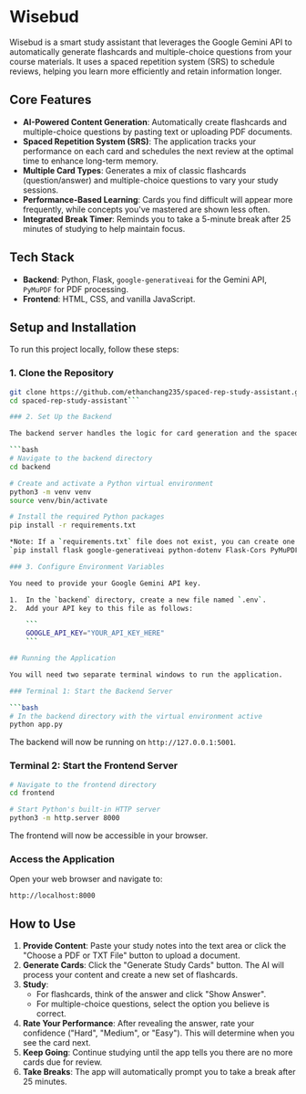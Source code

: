# Wisebud

Wisebud is a smart study assistant that leverages the Google Gemini API to automatically generate flashcards and multiple-choice questions from your course materials. It uses a spaced repetition system (SRS) to schedule reviews, helping you learn more efficiently and retain information longer.

## Core Features

*   **AI-Powered Content Generation**: Automatically create flashcards and multiple-choice questions by pasting text or uploading PDF documents.
*   **Spaced Repetition System (SRS)**: The application tracks your performance on each card and schedules the next review at the optimal time to enhance long-term memory.
*   **Multiple Card Types**: Generates a mix of classic flashcards (question/answer) and multiple-choice questions to vary your study sessions.
*   **Performance-Based Learning**: Cards you find difficult will appear more frequently, while concepts you've mastered are shown less often.
*   **Integrated Break Timer**: Reminds you to take a 5-minute break after 25 minutes of studying to help maintain focus.

## Tech Stack

*   **Backend**: Python, Flask, `google-generativeai` for the Gemini API, `PyMuPDF` for PDF processing.
*   **Frontend**: HTML, CSS, and vanilla JavaScript.

## Setup and Installation

To run this project locally, follow these steps:

### 1. Clone the Repository

```bash
git clone https://github.com/ethanchang235/spaced-rep-study-assistant.git
cd spaced-rep-study-assistant```

### 2. Set Up the Backend

The backend server handles the logic for card generation and the spaced repetition algorithm.

```bash
# Navigate to the backend directory
cd backend

# Create and activate a Python virtual environment
python3 -m venv venv
source venv/bin/activate

# Install the required Python packages
pip install -r requirements.txt

*Note: If a `requirements.txt` file does not exist, you can create one or install the packages manually:*
`pip install flask google-generativeai python-dotenv Flask-Cors PyMuPDF`

### 3. Configure Environment Variables

You need to provide your Google Gemini API key.

1.  In the `backend` directory, create a new file named `.env`.
2.  Add your API key to this file as follows:

    ```
    GOOGLE_API_KEY="YOUR_API_KEY_HERE"
    ```

## Running the Application

You will need two separate terminal windows to run the application.

### Terminal 1: Start the Backend Server

```bash
# In the backend directory with the virtual environment active
python app.py

```
The backend will now be running on `http://127.0.0.1:5001`.

### Terminal 2: Start the Frontend Server

```bash
# Navigate to the frontend directory
cd frontend

# Start Python's built-in HTTP server
python3 -m http.server 8000
```
The frontend will now be accessible in your browser.

### Access the Application

Open your web browser and navigate to:

`http://localhost:8000`

## How to Use

1.  **Provide Content**: Paste your study notes into the text area or click the "Choose a PDF or TXT File" button to upload a document.
2.  **Generate Cards**: Click the "Generate Study Cards" button. The AI will process your content and create a new set of flashcards.
3.  **Study**:
    *   For flashcards, think of the answer and click "Show Answer".
    *   For multiple-choice questions, select the option you believe is correct.
4.  **Rate Your Performance**: After revealing the answer, rate your confidence ("Hard", "Medium", or "Easy"). This will determine when you see the card next.
5.  **Keep Going**: Continue studying until the app tells you there are no more cards due for review.
6.  **Take Breaks**: The app will automatically prompt you to take a break after 25 minutes.
